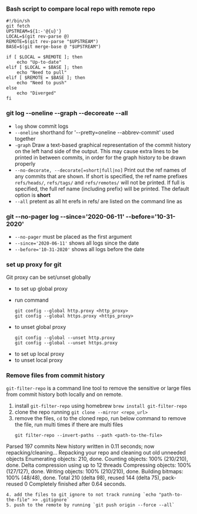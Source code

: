 ### Bash script to compare local repo with remote repo
```
#!/bin/sh
git fetch
UPSTREAM=${1:-'@{u}'}
LOCAL=$(git rev-parse @)
REMOTE=$(git rev-parse "$UPSTREAM")
BASE=$(git merge-base @ "$UPSTREAM")

if [ $LOCAL = $REMOTE ]; then
    echo "Up-to-date"
elif [ $LOCAL = $BASE ]; then
    echo "Need to pull"
elif [ $REMOTE = $BASE ]; then
    echo "Need to push"
else
    echo "Diverged"
fi
```
### git log --oneline --graph --decoreate --all
* `log` show commit logs
* `--oneline` shorthand for '--pretty=oneline --abbrev-commit' used together
* `-graph` Draw a text-based graphical representation of the commit history on the left hand side of the output.
    This may cause extra lines to be printed in between commits, in order for the graph history to be
    drawn properly
* `--no-decorate, --decorate[=short|full|no]` Print out the ref names of any commits that are shown. If short is specified, the ref name prefixes
    `refs/heads/`, `refs/tags/` and `refs/remotes/` will not be printed. If full is specified, the full ref
    name (including prefix) will be printed. The default option is **short**
* `--all` pretent as all ht erefs in refs/ are listed on the command line as <commit>
### git --no-pager log --since='2020-06-11' --before='10-31-2020'
* `--no-pager` must be placed as the first argument
* `--since='2020-06-11'` shows all logs since the date
* `--before='10-31-2020'` shows all logs before the date
### set up proxy for git
Git proxy can be set/unset globally
- to set up global proxy
* run command 
  ```
  git config --global http.proxy <http_proxy>
  git config --global https.proxy <https_proxy>
  ```
- to unset global proxy
  ```
  git config --global --unset http.proxy
  git config --global --unset https.proxy 
  ```
- to set up local proxy
- to unset local proxy
### Remove files from commit history
`git-filter-repo` is a command line tool to remove the sensitive or large files from commit history both locally and on
remote.
1. install `git-filter-repo` using homebrew `brew install git-filter-repo`
2. clone the repo running `git clone --mirror <repo_url>`
3. remove the files, `cd` to the cloned repo, run below command to remove the file, run multi times if there are multi
   files
   ```
   git filter-repo --invert-paths --path <path-to-the-file>
  Parsed 197 commits
  New history written in 0.11 seconds; now repacking/cleaning...
  Repacking your repo and cleaning out old unneeded objects
  Enumerating objects: 210, done.
  Counting objects: 100% (210/210), done.
  Delta compression using up to 12 threads
  Compressing objects: 100% (127/127), done.
  Writing objects: 100% (210/210), done.
  Building bitmaps: 100% (48/48), done.
  Total 210 (delta 98), reused 144 (delta 75), pack-reused 0
  Completely finished after 0.64 seconds. 
  ```
4. add the files to git ignore to not track running `echo "path-to-the-file" >> .gitignore`
5. push to the remote by running `git push origin --force --all`

